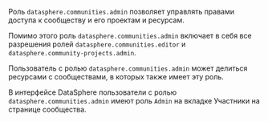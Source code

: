 Роль `datasphere.communities.admin` позволяет управлять правами доступа к сообществу и его проектам и ресурсам.

Помимо этого роль `datasphere.communities.admin` включает в себя все разрешения ролей `datasphere.communities.editor` и `datasphere.community-projects.admin`.

Пользователь с ролью `datasphere.communities.admin` может делиться ресурсами с сообществами, в которых также имеет эту роль.

В интерфейсе DataSphere пользователи с ролью `datasphere.communities.admin` имеют роль `Admin` на вкладке Участники на странице сообщества.